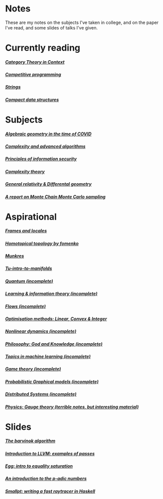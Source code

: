 # Notes
These are my notes on the subjects I've taken in college, and on the paper I've read, and
some slides of talks I've given.

# Currently reading
##### [Category Theory in Context](./category-theory-in-context/main.pdf)
##### [Competitive programming](./competitive-programming/main.pdf)
##### [Strings](./strings/main.pdf)
##### [Compact data structures](./compact-ds/main.pdf)

# Subjects
##### [Algebraic geometry in the time of COVID](./algebra/main.pdf)
##### [Complexity and advanced algorithms](./advanced-algorithms/main.pdf)
##### [Principles of information security](./information-security/main.pdf)
##### [Complexity theory](./complexity/main.pdf)
##### [General relativity & Differental geometry](./diffgeo/main.pdf)
##### [A report on Monte Chain Monte Carlo sampling](./mcmc/report.pdf)


# Aspirational

##### [Frames and locales](./frames-and-locales/main.pdf)
##### [Homotopical topology by fomenko](./fomenko-homotopic-topology/main.pdf)
##### [Munkres](./munkres/main.pdf)
##### [Tu-intro-to-manifolds](./tu-intro-to-manifolds/main.pdf)
##### [Quantum (incomplete)](./quantum/main.pdf)
##### [Learning & information theory (incomplete)](./learningtheory/main.pdf)
##### [Flows (incomplete)](./flows/report.pdf)
##### [Optimisation methods: Linear, Convex & Integer](./optimisation/main.pdf)
##### [Nonlinear dynamics (incomplete)](./nonlineardynamics/main.pdf)
##### [Philosophy: God and Knowledge (incomplete)](./philosophy/main.pdf)
##### [Topics in machine learning (incomplete)](./topics-in-ml/main.pdf)
##### [Game theory (incomplete)](./gametheory/main.pdf)
##### [Probabilistic Graphical models (incomplete)](./probabilistic-graphical-models/main.pdf)
##### [Distributed Systems (incomplete)](./distributedsystems/main.pdf)
##### [Physics: Gauge theory (terrible notes, but interesting material)](./physics/main.pdf)

# Slides
##### [The barvinok algorithm](./barvinok/slides.pdf)
##### [Introduction to LLVM: examples of passes](./talk-intro-llvm/talk-llvm-c-compiler.org)
##### [Egg: intro to equality saturation](./egg-equality-saturation-slides/slides.pdf)
##### [An introduction to the p-adic numbers](./slides-intro-p-adics/slides.pdf)
##### [Smallpt: writing a fast raytracer in Haskell](./slides-haskell-exchange-2020-smallpt/slides.pdf)

